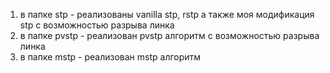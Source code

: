 1. в папке stp - реализованы vanilla stp, rstp а также моя модификация stp с возможностью разрыва линка
2. в папке pvstp - реализован pvstp алгоритм с возможностью разрыва линка
3. в папке mstp - реализован mstp алгоритм
